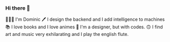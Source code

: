 ### Hi there 👋

🤵🏽‍♂️ I'm Dominic
🖊    I design the backend and I add intelligence to machines
📚   I love books and I love animes
🎨   I'm a designer, but with codes.
🙃   I find art and music very exhilarating and I play the english flute.
